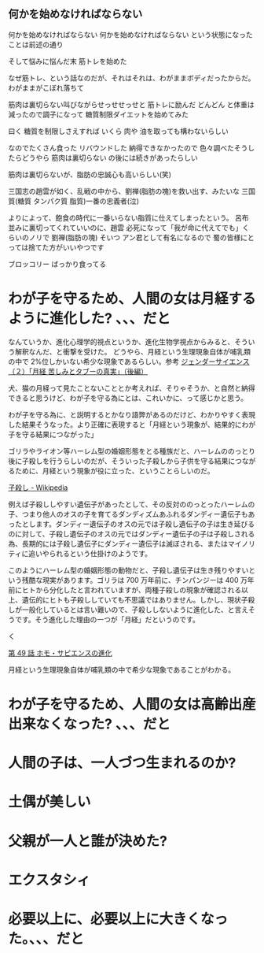 ## 何かを始めなければならない

何かを始めなければならない 何かを始めなければならない
という状態になったことは前述の通り

そして悩みに悩んだ末 筋トレを始めた

なぜ筋トレ、という話なのだが、それはそれは、わがままボディだったからだ。わがままがこぼれ落ちて

筋肉は裏切らない叫びながらせっせせっせと 筋トレに励んだ どんどん と体重は減ったので調子になって 糖質制限ダイエットを始めてみた

曰く 糖質を制限しさえすれば いくら 肉や 油を取っても構わないらしい

なのでたくさん食った リバウンドした
納得できなかったので 色々調べたそうしたらどうやら 筋肉は裏切らない の後には続きがあったらしい

筋肉は裏切らないが、脂肪の忠誠心も高いらしい(笑)

三国志の趙雲が如く、乱戦の中から、劉禅(脂肪の塊)を救い出す、みたいな
三国質(糖質 タンパク質 脂質)一番の忠義者(泣)

よりによって、飽食の時代に一番いらない脂質に仕えてしまったという。
呂布 並みに裏切ってくれていいのに、趙雲 必死になって「我が命に代えてでも」くらいのノリで 劉禅(脂肪の塊)
そいつ アン君として有名になるので 蜀の皆様にとっては捨てた方がいいやつです

ブロッコリー ばっかり食ってる

# わが子を守るため、人間の女は月経するように進化した? 、、、だと

なんていうか、進化心理学的視点というか、進化生物学視点からみると、そういう解釈なんだ、と衝撃を受けた。
どうやら、月経という生理現象自体が哺乳類の中で 2%位しかいない希少な現象であるらしい。参考 [ジェンダーサイエンス（２）「月経 苦しみとタブーの真実」（後編）](https://www.nhk.jp/p/special/ts/2NY2QQLPM3/blog/bl/pneAjJR3gn/bp/pAqD3rJXXp/)

犬、猫の月経って見たことないこととか考えれば、そりゃそうか、と自然と納得できると思うけど、わが子を守る為にとは、これいかに、って感じかと思う。

わが子を守る為に、と説明するとかなり語弊があるのだけど、わかりやすく表現した結果そうなった。より正確に表現すると「月経という現象が、結果的にわが子を守る結果につながった」

ゴリラやライオン等ハーレム型の婚姻形態をとる種族だと、ハーレムののっとり後に子殺しを行うらしいのだが、そういった子殺しから子供を守る結果につながるために、月経という現象が役に立った、ということらしいのだ。

[子殺し - Wikipedia](https://ja.wikipedia.org/wiki/%E5%AD%90%E6%AE%BA%E3%81%97#%E9%87%8E%E5%A4%96%E3%81%A7%E3%81%AE%E5%AD%90%E6%AE%BA%E3%81%97%E3%81%AE%E7%99%BA%E8%A6%8B)

例えば子殺ししやすい遺伝子があったとして、その反対ののっとったハーレムの子、つまり他人のオスの子を育てるダンディズムあふれるダンディー遺伝子もあったとします。ダンディー遺伝子のオスの元では子殺し遺伝子の子は生き延びるのに対して、子殺し遺伝子のオスの元ではダンディー遺伝子の子は子殺しされる為、長期的には子殺し遺伝子にダンディー遺伝子は滅ぼされる、またはマイノリティに追いやられるという仕掛けのようです。

このようにハーレム型の婚姻形態の動物だと、子殺し遺伝子は生き残りやすいという残酷な現実があります。ゴリラは 700 万年前に、チンパンジーは 400 万年前にヒトから分化したと言われていますが、両種子殺しの現象が確認される以上、遺伝的にヒトも子殺ししていても不思議ではありません。しかし、現状子殺しが一般化しているとは言い難いので、子殺ししないように進化した、と言えそうです。そう進化した理由の一つが「月経」だというのです。

く

[第 49 話 ホモ・サピエンスの進化](https://kagakubar.com/evolution/49.html)


月経という生理現象自体が哺乳類の中で希少な現象であることがわかる。

# わが子を守るため、人間の女は高齢出産出来なくなった? 、、、だと

# 人間の子は、一人づつ生まれるのか?

# 土偶が美しい

# 父親が一人と誰が決めた?

#

#

# エクスタシィ

# 必要以上に、必要以上に大きくなった。、、、だと

[]()
[]()
[]()
[]()
[]()
[]()
[]()
[]()
[]()
[]()
[]()
[]()
[]()
[]()
[]()
